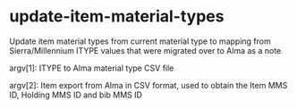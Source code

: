 # update-item-material-types
Update item material types from current material type to mapping from Sierra/Millennium ITYPE values that were migrated over to Alma as a note

  argv[1]: ITYPE to Alma material type CSV file

  argv[2]: Item export from Alma in CSV format, used to obtain the Item MMS ID, Holding MMS ID and bib MMS ID 
